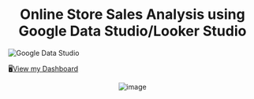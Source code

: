<h1 align="center">Online Store Sales Analysis using Google Data Studio/Looker Studio</h1>
<p>
  <img alt="Google Data Studio" src="https://img.shields.io/badge/-Google Data Studio-669DF6?style=flat-square&logo=googledatastudio&logoColor=white" />
</p>

🖥️<a href="https://lookerstudio.google.com/reporting/f5d16da6-0be8-4c38-8692-c92aee552c23" >View my Dashboard</a>

<div align="center">
  
![image](https://github.com/DishaK06/Online-Store-Sales-Analysis/assets/90857620/f71ecb04-8595-4257-992e-7ef986b20701)
</div>

